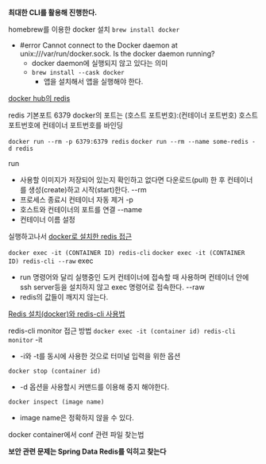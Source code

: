 **최대한 CLI를 활용해 진행한다.**

homebrew를 이용한 docker 설치
`brew install docker`

- #error Cannot connect to the Docker daemon at unix:///var/run/docker.sock. Is the docker daemon running?
	- docker daemon에 실행되지 않고 있다는 의미
	- `brew install --cask docker`
		- 앱을 설치해서 앱을 실행해야 한다.

[docker hub의 redis](https://hub.docker.com/_/redis)

redis 기본포트 6379 
docker의 포트는 (호스트 포트번호):(컨테이너 포트번호) 호스트 포트번호에 컨테이너 포트번호를 바인딩

`docker run --rm -p 6379:6379 redis`
`docker run --rm --name some-redis -d redis`

run
- 사용할 이미지가 저장되어 있는지 확인하고 없다면 다운로드(pull) 한 후 컨테이너를 생성(create)하고 시작(start)한다.
--rm 
- 프로세스 종료시 컨테이너 자동 제거
-p 
- 호스트와 컨테이너의 포트를 연결
--name
- 컨테이너 이름 설정

실행하고나서
[docker로 설치한 redis 접근](https://velog.io/@titu/Redis-docker%EB%A1%9C-%EC%84%A4%EC%B9%98%ED%95%9C-redis-%EC%A0%91%EA%B7%BC)

`docker exec -it (CONTAINER ID) redis-cli`
`docker exec -it (CONTAINER ID) redis-cli --raw`
exec
- run 명령어와 달리 실행중인 도커 컨테이너에 접속할 때 사용하며 컨테이너 안에 ssh server등을 설치하지 않고 exec 명령어로 접속한다.
--raw
- redis의 값들이 깨지지 않는다.

[Redis 설치(docker)와 redis-cli 사용법](https://hirlawldo.tistory.com/186)

redis-cli monitor 접근 방법
`docker exec -it (container id) redis-cli monitor`
-it
- -i와 -t를 동시에 사용한 것으로 터미널 입력을 위한 옵션

`docker stop (container id)`
- -d 옵션을 사용할시 커맨드를 이용해 중지 해야한다.

`docker inspect (image name)`
- image name은 정확하지 않을 수 있다.

docker container에서 conf 관련 파일 찾는법

**보안 관련 문제는 Spring Data Redis를 익히고 찾는다**